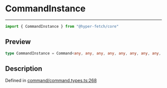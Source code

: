 

# CommandInstance

<div class="api-docs__separator" data-reactroot="">

---

</div><div class="api-docs__import" data-reactroot="">

```ts
import { CommandInstance } from "@hyper-fetch/core"
```

</div><div class="api-docs__section">

## Preview

</div><div class="api-docs__preview type single">

```ts
type CommandInstance = Command<any, any, any, any, any, any, any, any, any, any, any>;
```

</div><div class="api-docs__section">

## Description

</div><div class="api-docs__description"><span class="api-docs__do-not-parse">



</span></div><p class="api-docs__definition">

Defined in [command/command.types.ts:268](https://github.com/BetterTyped/hyper-fetch/blob/0bdb96c0/packages/core/src/command/command.types.ts#L268)

</p>